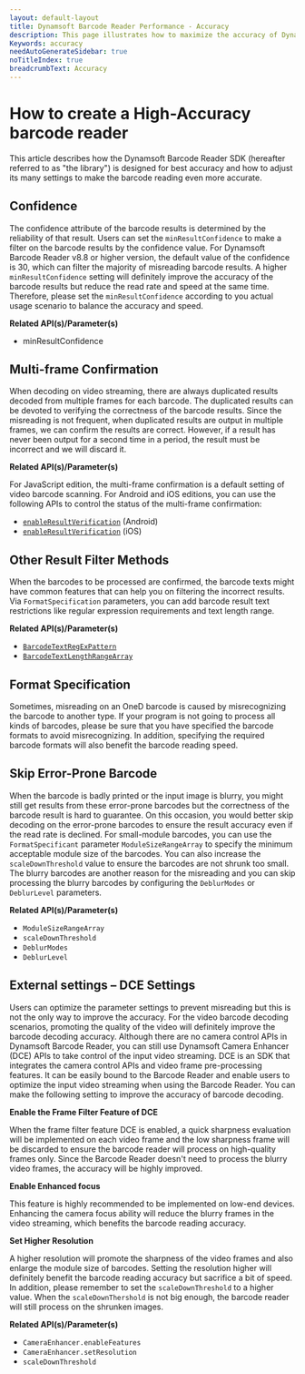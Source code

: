 ```yaml
---
layout: default-layout
title: Dynamsoft Barcode Reader Performance - Accuracy
description: This page illustrates how to maximize the accuracy of Dynamsoft Barcode Reader
Keywords: accuracy
needAutoGenerateSidebar: true
noTitleIndex: true
breadcrumbText: Accuracy
---
```


# How to create a High-Accuracy barcode reader

This article describes how the Dynamsoft Barcode Reader SDK (hereafter referred to as "the library") is designed for best accuracy and how to adjust its many settings to make the barcode reading even more accurate.

<!--
The default parameter of Dynamsoft Barcode Reader is accurate enough for general usage scenarios. However, if you are using DBR for some specified scenarios, you can still add the following configurations to further improve the accuracy of your barcode reading program.
-->

## Confidence

The confidence attribute of the barcode results is determined by the reliability of that result. Users can set the `minResultConfidence` to make a filter on the barcode results by the confidence value. For Dynamsoft Barcode Reader v8.8 or higher version, the default value of the confidence is 30, which can filter the majority of misreading barcode results. A higher `minResultConfidence` setting will definitely improve the accuracy of the barcode results but reduce the read rate and speed at the same time. Therefore, please set the `minResultConfidence` according to you actual usage scenario to balance the accuracy and speed.

**Related API(s)/Parameter(s)**

- minResultConfidence

## Multi-frame Confirmation

When decoding on video streaming, there are always duplicated results decoded from multiple frames for each barcode. The duplicated results can be devoted to verifying the correctness of the barcode results. Since the misreading is not frequent, when duplicated results are output in multiple frames, we can confirm the results are correct. However, if a result has never been output for a second time in a period, the result must be incorrect and we will discard it.

**Related API(s)/Parameter(s)**

For JavaScript edition, the multi-frame confirmation is a default setting of video barcode scanning. For Android and iOS editions, you can use the following APIs to control the status of the multi-frame confirmation:

- [`enableResultVerification`]({{site.android_api}}primary-result.html#enableresultverification) (Android)
- [`enableResultVerification`]({{site.oc_api}}primary-result.html#enableresultverification) (iOS)

## Other Result Filter Methods

When the barcodes to be processed are confirmed, the barcode texts might have common features that can help you on filtering the incorrect results. Via `FormatSpecification` parameters, you can add barcode result text restrictions like regular expression requirements and text length range.

**Related API(s)/Parameter(s)**

- [`BarcodeTextRegExPattern`]({{site.parameters_reference}}barcode-text-regex-pattern.html)
- [`BarcodeTextLengthRangeArray`]({{site.parameters_reference}}barcode-text-length-range-array.html)

## Format Specification

Sometimes, misreading on an OneD barcode is caused by misrecognizing the barcode to another type. If your program is not going to process all kinds of barcodes, please be sure that you have specified the barcode formats to avoid misrecognizing. In addition, specifying the required barcode formats will also benefit the barcode reading speed.

## Skip Error-Prone Barcode

When the barcode is badly printed or the input image is blurry, you might still get results from these error-prone barcodes but the correctness of the barcode result is hard to guarantee. On this occasion, you would better skip decoding on the error-prone barcodes to ensure the result accuracy even if the read rate is declined. For small-module barcodes, you can use the `FormatSpecificant` parameter `ModuleSizeRangeArray` to specify the minimum acceptable module size of the barcodes. You can also increase the `scaleDownThreshold` value to ensure the barcodes are not shrunk too small. The blurry barcodes are another reason for the misreading and you can skip processing the blurry barcodes by configuring the `DeblurModes` or `DeblurLevel` parameters.

**Related API(s)/Parameter(s)**

- `ModuleSizeRangeArray`
- `scaleDownThreshold`
- `DeblurModes`
- `DeblurLevel`

## External settings – DCE Settings

Users can optimize the parameter settings to prevent misreading but this is not the only way to improve the accuracy. For the video barcode decoding scenarios, promoting the quality of the video will definitely improve the barcode decoding accuracy. Although there are no camera control APIs in Dynamsoft Barcode Reader, you can still use Dynamsoft Camera Enhancer (DCE) APIs to take control of the input video streaming. DCE is an SDK that integrates the camera control APIs and video frame pre-processing features. It can be easily bound to the Barcode Reader and enable users to optimize the input video streaming when using the Barcode Reader. You can make the following setting to improve the accuracy of barcode decoding.

**Enable the Frame Filter Feature of DCE**

When the frame filter feature DCE is enabled, a quick sharpness evaluation will be implemented on each video frame and the low sharpness frame will be discarded to ensure the barcode reader will process on high-quality frames only. Since the Barcode Reader doesn't need to process the blurry video frames, the accuracy will be highly improved.

**Enable Enhanced focus**

This feature is highly recommended to be implemented on low-end devices. Enhancing the camera focus ability will reduce the blurry frames in the video streaming, which benefits the barcode reading accuracy.

**Set Higher Resolution**

A higher resolution will promote the sharpness of the video frames and also enlarge the module size of barcodes. Setting the resolution higher will definitely benefit the barcode reading accuracy but sacrifice a bit of speed. In addition, please remember to set the `scaleDownThreshold` to a higher value. When the `scaleDownThershold` is not big enough, the barcode reader will still process on the shrunken images.

**Related API(s)/Parameter(s)**

- `CameraEnhancer.enableFeatures`
- `CameraEnhancer.setResolution`
- `scaleDownThreshold`
